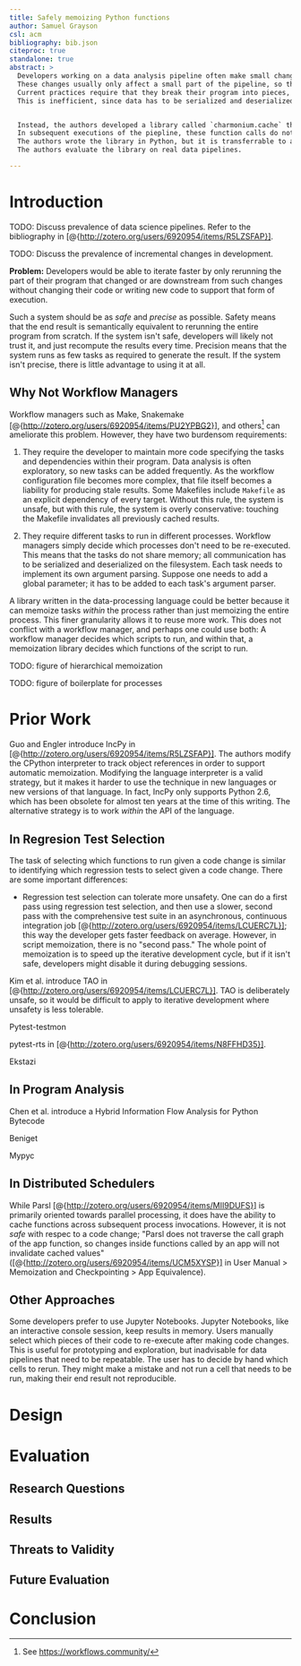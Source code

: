 ```yaml
---
title: Safely memoizing Python functions
author: Samuel Grayson
csl: acm
bibliography: bib.json
citeproc: true
standalone: true
abstract: >
  Developers working on a data analysis pipeline often make small changes and then test the result of that change by rerunning the pipeline.
  These changes usually only affect a small part of the pipeline, so they only need to rerun that part and its downstream parts to see the impact of their changes.
  Current practices require that they break their program into pieces, give each piece a command-line entrypoint, and describe the pieces and dependencies in a workflow manager.
  This is inefficient, since data has to be serialized and deserialized between subsequent stages, and it often involves a significant amount of boilerplate code.


  Instead, the authors developed a library called `charmonium.cache` that automatically memoizes amenable function calls.
  In subsequent executions of the piepline, these function calls do not need to be rerun if their neither function nor their input changed.
  The authors wrote the library in Python, but it is transferrable to any language with certain reflective facilities.
  The authors evaluate the library on real data pipelines.

---
```


# Introduction

TODO: Discuss prevalence of data science pipelines. Refer to the bibliography in [@{http://zotero.org/users/6920954/items/R5LZSFAP}].

TODO: Discuss the prevalence of incremental changes in development.

**Problem:** Developers would be able to iterate faster by only rerunning the part of their program that changed or are downstream from such changes without changing their code or writing new code to support that form of execution.

Such a system should be as _safe_ and _precise_ as possible. Safety means that the end result is semantically equivalent to rerunning the entire program from scratch. If the system isn't safe, developers will likely not trust it, and just recompute the results every time. Precision means that the system runs as few tasks as required to generate the result. If the system isn't precise, there is little advantage to using it at all.

## Why Not Workflow Managers

Workflow managers such as Make, Snakemake [@{http://zotero.org/users/6920954/items/PU2YPBG2}], and others[^workflows] can ameliorate this problem. However, they have two burdensom requirements:

[^workflows]: See https://workflows.community/

1. They require the developer to maintain more code specifying the tasks and dependencies within their program. Data analysis is often exploratory, so new tasks can be added frequently. As the workflow configuration file becomes more complex, that file itself becomes a liability for producing stale results. Some Makefiles include `Makefile` as an explicit dependency of every target. Without this rule, the system is unsafe, but with this rule, the system is overly conservative: touching the Makefile invalidates all previously cached results.

2. They require different tasks to run in different processes. Workflow managers simply decide which processes don't need to be re-executed. This means that the tasks do not share memory; all communication has to be serialized and deserialized on the filesystem. Each task needs to implement its own argument parsing. Suppose one needs to add a global parameter; it has to be added to each task's argument parser.

A library written in the data-processing language could be better because it can memoize tasks _within_ the process rather than just memoizing the entire process. This finer granularity allows it to reuse more work. This does not conflict with a workflow manager, and perhaps one could use both: A workflow manager decides which scripts to run, and within that, a memoization library decides which functions of the script to run.

TODO: figure of hierarchical memoization

TODO: figure of boilerplate for processes

# Prior Work

Guo and Engler introduce IncPy in [@{http://zotero.org/users/6920954/items/R5LZSFAP}]. The authors modify the CPython interpreter to track object references in order to support automatic memoization. Modifying the language interpreter is a valid strategy, but it makes it harder to use the technique in new languages or new versions of that language. In fact, IncPy only supports Python 2.6, which has been obsolete for almost ten years at the time of this writing. The alternative strategy is to work _within_ the API of the language.

## In Regresion Test Selection

The task of selecting which functions to run given a code change is similar to identifying which regression tests to select given a code change. There are some important differences:

- Regression test selection can tolerate more unsafety. One can do a first pass using regression test selection, and then use a slower, second pass with the comprehensive test suite in an asynchronous, continuous integration job [@{http://zotero.org/users/6920954/items/LCUERC7L}]; this way the developer gets faster feedback on average. However, in script memoization, there is no "second pass." The whole point of memoization is to speed up the iterative development cycle, but if it isn't safe, developers might disable it during debugging sessions.

Kim et al. introduce TAO in [@{http://zotero.org/users/6920954/items/LCUERC7L}]. TAO is deliberately unsafe, so it would be difficult to apply to iterative development where unsafety is less tolerable.

Pytest-testmon

pytest-rts in [@{http://zotero.org/users/6920954/items/N8FFHD35}].

Ekstazi

## In Program Analysis

Chen et al. introduce a Hybrid Information Flow Analysis for Python Bytecode

Beniget

Mypyc

## In Distributed Schedulers

While Parsl [@{http://zotero.org/users/6920954/items/MII9DUFS}] is primarily oriented towards parallel processing, it does have the ability to cache functions across subsequent process invocations. However, it is not _safe_ with respec to a code change; "Parsl does not traverse the call graph of the app function, so changes inside functions called by an app will not invalidate cached values" ([@{http://zotero.org/users/6920954/items/UCM5XYSP}] in User Manual > Memoization and Checkpointing > App Equivalence).

## Other Approaches

Some developers prefer to use Jupyter Notebooks. Jupyter Notebooks, like an interactive console session, keep results in memory. Users manually select which pieces of their code to re-execute after making code changes. This is useful for prototyping and exploration, but inadvisable for data pipelines that need to be repeatable. The user has to decide by hand which cells to rerun. They might make a mistake and not run a cell that needs to be run, making their end result not reproducible.

# Design

# Evaluation

## Research Questions

## Results

## Threats to Validity

## Future Evaluation

# Conclusion
